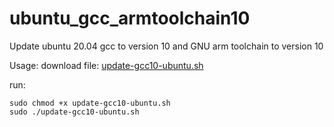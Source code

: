 # ubuntu_gcc_armtoolchain10
Update ubuntu 20.04 gcc to version 10 and GNU arm toolchain to version 10


Usage: 
download file: 
<a href='https://github.com/radunanescu/ubuntu_gcc_armtoolchain10/blob/main/update-gcc10-ubuntu.sh'>update-gcc10-ubuntu.sh</a>

run:
```
sudo chmod +x update-gcc10-ubuntu.sh
sudo ./update-gcc10-ubuntu.sh
```
